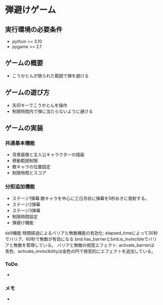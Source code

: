 # 弾避けゲーム

## 実行環境の必要条件
* python >= 3.10
* pygame >= 2.1

## ゲームの概要
* こうかとんが限られた範囲で弾を避ける


## ゲームの遊び方
* 矢印キーでこうかとんを操作
* 制限時間内で弾に当たらないように避ける

## ゲームの実装
### 共通基本機能
* 背景画像と主人公キャラクターの描画
* 移動範囲制限
* 敵キャラの位置固定
* 制限時間とスコア



### 分担追加機能
* ステージ1弾幕:敵キャラを中心に三日月状に弾幕を5秒おきに発射する。
* ステージ2弾幕
* ステージ3弾幕
* 制限時間設定
* 弾避け機能

skill機能
時間経過によるバリアと無敵機能の有効化:
elapsed_timeによって30秒でバリア、60秒で無敵が有効になる
bird.has_barrierとbird.is_invincibleでバリアと無敵を管理している。
バリアと無敵の視覚エフェクト:
activate_barrierは青色、activate_invincibilityは金色の円で視覚的にエフェクトを追加している。

### ToDo
- 

### メモ
* 
